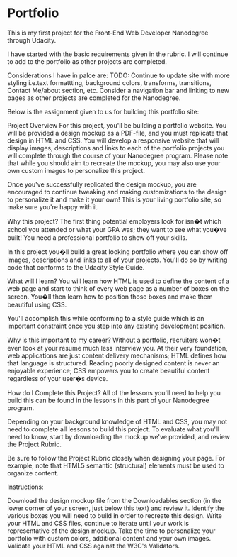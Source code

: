 ﻿# Portfolio


This is my first project for the Front-End Web Developer Nanodegree through Udacity.

I have started with the basic requirements given in the rubric. I will continue to add to the portfolio as other projects are completed.

Considerations I have in palce are:   TODO: Continue to update site with more styling i.e.text formattting, background colors, transforms, transitions, Contact Me/about section, etc. Consider a navigation bar and linking to new pages as other projects are completed for the Nanodegree. 

Below is the assignment given to us for building this portfolio site:

Project Overview
For this project, you'll be building a portfolio website. You will be provided a design mockup as a PDF-file, and you must replicate that design in HTML and CSS. You will develop a responsive website that will display images, descriptions and links to each of the portfolio projects you will complete through the course of your Nanodegree program. Please note that while you should aim to recreate the mockup, you may also use your own custom images to personalize this project.

Once you've successfully replicated the design mockup, you are encouraged to continue tweaking and making customizations to the design to personalize it and make it your own! This is your living portfolio site, so make sure you're happy with it.

Why this project?
The first thing potential employers look for isn�t which school you attended or what your GPA was; they want to see what you�ve built! You need a professional portfolio to show off your skills.

In this project you�ll build a great looking portfolio where you can show off images, descriptions and links to all of your projects. You'll do so by writing code that conforms to the Udacity Style Guide.

What will I learn?
You will learn how HTML is used to define the content of a web page and start to think of every web page as a number of boxes on the screen. You�ll then learn how to position those boxes and make them beautiful using CSS.

You'll accomplish this while conforming to a style guide which is an important constraint once you step into any existing development position.

Why is this important to my career?
Without a portfolio, recruiters won�t even look at your resume much less interview you.
At their very foundation, web applications are just content delivery mechanisms; HTML defines how that language is structured.
Reading poorly designed content is never an enjoyable experience; CSS empowers you to create beautiful content regardless of your user�s device.

How do I Complete this Project?
All of the lessons you'll need to help you build this can be found in the lessons in this part of your Nanodegree program.

Depending on your background knowledge of HTML and CSS, you may not need to complete all lessons to build this project. To evaluate what you'll need to know, start by downloading the mockup we've provided, and review the Project Rubric.

Be sure to follow the Project Rubric closely when designing your page. For example, note that HTML5 semantic (structural) elements must be used to organize content.

Instructions:

Download the design mockup file from the Downloadables section (in the lower corner of your screen, just below this text) and review it.
Identify the various boxes you will need to build in order to recreate this design.
Write your HTML and CSS files, continue to iterate until your work is representative of the design mockup.
Take the time to personalize your portfolio with custom colors, additional content and your own images.
Validate your HTML and CSS against the W3C's Validators. 